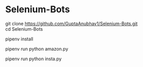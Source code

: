 # Selenium-Bots
git clone https://github.com/GuptaAnubhav1/Selenium-Bots.git  
cd Selenium-Bots


pipenv install


pipenv run python amazon.py


pipenv run python insta.py
